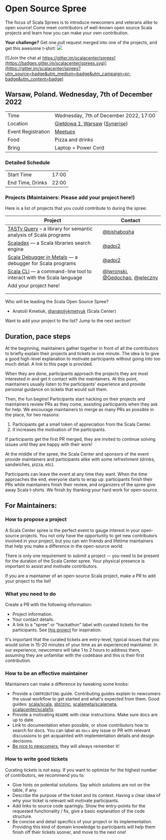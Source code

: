 # Open Source Spree

The focus of Scala Sprees is to introduce newcomers and veterans alike to open
source! Come meet contributors of well-known open source Scala projects and
learn how you can make your own contribution.

**Your challenge?** Get one pull request merged into one of the projects, and
get this awesome t-shirt:
![](https://pbs.twimg.com/media/CtnCrtvWAAAO0nE.jpg:small)

[![Join the chat at https://gitter.im/scalacenter/sprees](https://badges.gitter.im/scalacenter/sprees.svg)](https://gitter.im/scalacenter/sprees?utm_source=badge&utm_medium=badge&utm_campaign=pr-badge&utm_content=badge)

## Warsaw, Poland. Wednesday, 7th of December 2022

|                    |                                                                                                 |
|--------------------|-------------------------------------------------------------------------------------------------|
| Time               | Wednesday, 7th of December 2022, 17:00                                                          |
| Location           | [Giełdowa 1, Warsaw](https://goo.gl/maps/pvyqLmdCpMpLAbWA9) ([Synerise](https://synerise.com/)) |
| Event Registration | [Meetups](https://www.meetup.com/scalawaw/events/289954415/)                                    |
| Food               | Pizza and drinks                                                                                |
| Bring              | Laptop + Power Cord                                                                             |

### Detailed Schedule

|                  |       |
|------------------|-------|
| Start Time       | 17:00 |
| End Time, Drinks | 22:00 |

### Projects (**Maintainers: Please add your project here!**)

Here is a list of projects that you could contribute to during the spree:

| Project                                                                              | Contact                                                              |
|--------------------------------------------------------------------------------------|----------------------------------------------------------------------|
| [TASTy Query][TASTy Query] – a library for semantic analysis of Scala programs       | [@bishabosha][@bishabosha]                                           |
| [Scaladex][Scaladex] — a Scala libraries search engine                               | [@adpi2][@adpi2]                                                     |
| [Scala Debugger in Metals][Scala Debugger in Metals] — a debugger for Scala programs | [@adpi2][@adpi2]                                                     |
| [Scala CLI][Scala CLI] —  a command-line tool to interact with the Scala language    | [@lwronski][@lwronski], [@Gedochao][@Gedochao], [@wleczny][@wleczny] |
| Add your project here!                                                               |                                                                      |
|                                                                                      |                                                                      |
|                                                                                      |                                                                      |

Who will be leading the Scala Open Source Spree?

- Anatolii Kmetiuk, [@anatoliykmetyuk][@anatoliykmetyuk] (Scala Center)

Want to add your project to the list? Jump to the next section!

## Duration, pace steps

At the beginning, maintainers gather together in front of all the contributors
to briefly explain their projects and tickets in one minute. The idea is to give
a good high-level explanation to motivate participants without going into too
much detail. A link to this page is provided.

When they are done, participants approach the projects they are most interested
in and get it contact with the maintainers. At this point, maintainers usually
listen to the participants' experience and provide personal guidance on tickets
that would suit them.

Then, the fun begins! Participants start hacking on their projects and
maintainers review PRs as they come, assisting participants when they ask for
help. We encourage maintainers to merge as many PRs as possible in the place,
for two reasons:

1. Participants get a small token of appreciation from the Scala Center.
2. It increases the motivation of the participants.

If participants get the first PR merged, they are invited to continue solving
issues until they are happy with their work!

At the middle of the spree, the Scala Center and sponsors of the event provide
maintainers and participants alike with some refreshment (drinks, sandwiches,
pizza, etc).

Participants can leave the event at any time they want. When the time approaches
the end, everyone starts to wrap up: participants finish their PRs while
maintainers finish their review, and organizers of the spree give away Scala
t-shirts. We finish by thanking your hard work for open-source.

## For Maintainers:

### How to propose a project

A Scala Center spree is the perfect event to gauge interest in your open-source
projects. You not only have the opportunity to get new contributors involved in
your project, but you can win friends and lifetime maintainers that help you
make a difference in the open-source world.

There is only one requirement to submit a project -- you need to be present for
the duration of the Scala Center spree. Your physical presence is important to
assist and motivate contributors.

If you are a maintainer of an open-source Scala project, make a PR to add your
project to the list!

### What you need to do

Create a PR with the following information:

- Project information.
- Your contact details.
- A link to a "spree" or "hackathon" label with curated tickets for the
  participants. See
  [this project](https://github.com/sbt/zinc/issues?utf8=✓&q=label:hackathon%20is:issue)
  for inspiration.

It's important that the curated tickets are entry-level, typical issues that you
would solve in 15-20 minutes of your time as an experienced maintainer. In our
experience, newcomers will take 1 to 2 hours to address them, assuming they are
unfamiliar with the codebase and this is their first contribution.

### How to be an effective maintainer

Maintainers can make a difference by tweaking some knobs:

- Provide a `CONTRIBUTING` guide. Contributing guides explain to newcomers the
  usual workflow to get started and what's expected from them. Good guides:
  [scala/scala](https://github.com/scala/scala/blob/2.12.x/CONTRIBUTING.md),
  [sbt/zinc](https://github.com/sbt/zinc/blob/1.x/CONTRIBUTING.md),
  [scalameta/scalameta](https://github.com/scalameta/scalameta/blob/master/CONTRIBUTING.md),
  [scalacenter/scalafix](https://github.com/scala/scala/blob/2.12.x/CONTRIBUTING.md).
- Provide a motivating `README` with clear instructions. Make sure docs are up
  to date.
- Link to documentation when possible, or show contributors how to search for
  docs. You can label as `docs` any issue or PR with relevant discussions to get
  acquainted with implementation details and design decisions.
- [Be nice to newcomers](http://brson.github.io/2017/04/05/minimally-nice-maintainer),
  they will always remember it!

### How to write good tickets

Curating tickets is not easy. If you want to optimize for the highest number of
contributors, we recommend you to:

- Give hints on potential solutions. Say which solutions are not on the table,
  if any.
- Describe the purpose of the ticket and its context. Having a clear idea of why
  your ticket is relevant will motivate participants.
- Add links to source code sparingly. Show the entry-points for the requested
  functionality / fix, give a basic explanation of the code structure.
- Be concise and detail specifics of your project or its implementation.
  Providing this kind of domain knowledge to participants will help them finish
  off their tickets sooner, and move to the next one!

[@adpi2]: https://github.com/adpi2
[@bishabosha]: https://github.com/bishabosha
[@julienrf]: https://github.com/julienrf
[@markehammons]: https://github.com/markehammons
[@sjrd]: https://github.com/sjrd
[@SethTisue]: https://github.com/SethTisue
[Scala 2]: https://github.com/scala/bug/issues?q=is%3Aissue+is%3Aopen+label%3A%22good+first+issue%22
[Scala 3]: https://github.com/lampepfl/dotty/issues?q=is%3Aopen+label%3ASpree+sort%3Aupdated-desc
[scala-collection-compat]: https://github.com/scala/scala-collection-compat/labels/good%20first%20issue
[TASTy Query]: https://github.com/scalacenter/tasty-query/issues?q=is%3Aissue+is%3Aopen+label%3A%22good+first+issue%22
[Scaladex]: https://github.com/scalacenter/scaladex/issues?q=is%3Aissue+is%3Aopen+label%3A%22good+first+issue%22
[Scala Debugger in Metals]: https://github.com/scalacenter/scala-debug-adapter/issues?q=is%3Aissue+is%3Aopen+label%3A%22good+first+issue%22
[Scala CLI]: https://github.com/VirtusLab/scala-cli/issues?q=is%3Aissue+is%3Aopen+label%3A%22good+first+issue%22
[Slinc]: https://github.com/markehammons/slinc/issues
[Scala Website]: https://github.com/scala/docs.scala-lang
[sbt-version-policy]: https://github.com/scalacenter/sbt-version-policy
[@anatoliykmetyuk]: https://github.com/anatoliykmetyuk
[@lwronski]: https://github.com/lwronski
[@Gedochao]: https://github.com/Gedochao
[@wleczny]: https://github.com/wleczny
